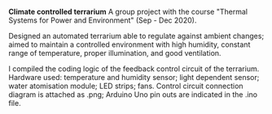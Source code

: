**Climate controlled terrarium**
A group project with the course "Thermal Systems for Power and Environment" (Sep - Dec 2020).

Designed an automated terrarium able to regulate against ambient changes;
aimed to maintain a controlled environment with high humidity, constant range of temperature, proper illumination, and good ventilation.

I compiled the coding logic of the feedback control circuit of the terrarium.
Hardware used: temperature and humidity sensor; light dependent sensor; water atomisation module; LED strips; fans.
Control circuit connection diagram is attached as .png; Arduino Uno pin outs are indicated in the .ino file.
